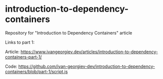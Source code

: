 # introduction-to-dependency-containers
Repository for "Introduction to Dependency Containers" article

Links to part 1:

Article: https://www.ivangeorgiev.dev/articles/introduction-to-dependency-containers-part-1/

Code: https://github.com/ivan-georgiev-dev/introduction-to-dependency-containers/blob/part-1/script.js
